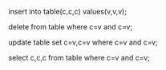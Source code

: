 insert into table(c,c,c) values(v,v,v);

delete from table where c=v and c=v;

update table set c=v,c=v where c=v and c=v;

select c,c,c from table where c=v and c=v;